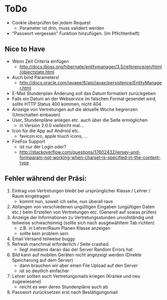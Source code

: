 # ToDo

* Cookie überprüfen bei jedem Request
  * Parameter ist drin, muss validiert werden
* "Passwort vergessen" Funktion hinzufügen. (Im Pflichtenheft)

## Nice to Have

* Wenn Zeit Criteria einfügen
  * http://docs.jboss.org/hibernate/entitymanager/3.5/reference/en/html/objectstate.html
* Auch bind Parameters!
  * http://docs.oracle.com/javaee/6/api/javax/persistence/EntityManager.html
* E-Mail Stundenplan Änderung soll das Datum formatiert zurückgeben
* Falls ein Datum an der Webservice im falschen Format gesendet wird,
  sollte HTTP Status 400 kommen, nicht 404
* Anzeige von Vertretungen auf die aktuelle Woche begrenzen (Umschalten einbauen)
* User, Stundenpläne anlegen etc. auch über die Seite ermöglichen
  * in Version 2.0.0 vielleicht mal...
* Icon für die App auf Android etc.
  * favicon.ico, apple touch icons, ...
* FireFox Support
  * ist nur der Login oder?
  * http://stackoverflow.com/questions/17602432/jersey-and-formparam-not-working-when-charset-is-specified-in-the-content-type
	   
## Fehler während der Präsi:

1. Eintrag von Vertretungen bleibt bei ursprünglicher Klasse / Lehrer / 
   Raum eingetragen
   * kommt nun, soweit ich sehe, nun überall raus
2. Abfangen von verschiedenen ungültigen Eingaben (ungültigen Daten etc.)
   beim Erstellen von Vertretungen etc. (Generell auf sowas prüfen)
3. Anzeige der Informationen zu Vertretungsstunden unvollständig und
   teilweise schwachsinnig (sollte sich nach ausgewähltem Tab richten)
   * z.B. in Lehrer/Raum Planen Klasse anzeigen
   * sollte kein problem sein
4. Email Versand teilweise buggy
5. Refresh manchmal erforderlich / Seite crashed.
   * liegt meistens daran das der Server Random Errors hat
6. Bild kann auf mobilen Geräten nicht angezeigt werden (Direkte Speicherung
   auf dem Server)
   * dann brauchen wir aber einen File Upload auf den Server
   * ist so deutlich einfacher
7. Lehrer sollten auch Vertretungsmails kriegen (Kranke und neu zugewiesene)
   * reicht es wen deren Stundenpläne auch ab
8. Passwort zurücksetzen erst nach Bestätigungsmail
